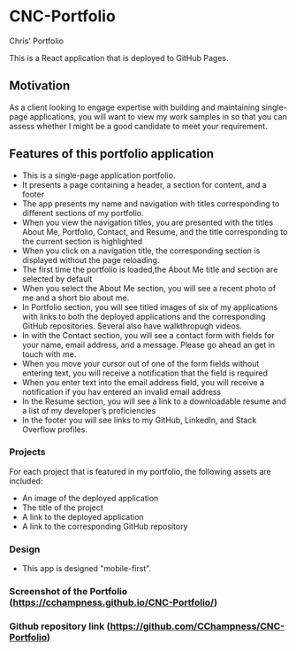# CNC-Portfolio
Chris' Portfolio

This is a React application that is deployed to GitHub Pages.

## Motivation
As a client looking to engage expertise with building and maintaining single-page applications,
you will want to view my work samples in so that you can assess whether I might be a good candidate to meet your requirement.

## Features of this portfolio application
* This is a single-page application portfolio.
* It presents a page containing a header, a section for content, and a footer
* The app presents my name and navigation with titles corresponding to different sections of my portfolio.
* When you view the navigation titles, you are presented with the titles About Me, Portfolio, Contact, and Resume, 
  and the title corresponding to the current section is highlighted
* When you click on a navigation title, the corresponding section is displayed without the page reloading.
* The first time the portfolio is loaded,the About Me title and section are selected by default
* When you select the About Me section, you will see a recent photo of me and a short bio about me.
* In Portfolio section, you will see titled images of six of my applications with links to both the
  deployed applications and the corresponding GitHub repositories.  Several also have walkthropugh videos.
* In with the Contact section, you will see a contact form with fields for your name, email address, and a message.
  Please go ahead an get in touch with me.
* When you move your cursor out of one of the form fields without entering text, you will receive a notification that the field is required
* When you enter text into the email address field, you will receive a notification if you hav entered an invalid email address
* In the Resume section, you will see a link to a downloadable resume and a list of my developer’s proficiencies
* In the footer you will see links to my GitHub, LinkedIn, and Stack Overflow profiles.

### Projects
For each project that is featured in my portfolio, the following assets are included:
* An image of the deployed application
* The title of the project
* A link to the deployed application
* A link to the corresponding GitHub repository

### Design
* This app is designed "mobile-first".

### Screenshot of the Portfolio (https://cchampness.github.io/CNC-Portfolio/)

### Github repository link (https://github.com/CChampness/CNC-Portfolio)
